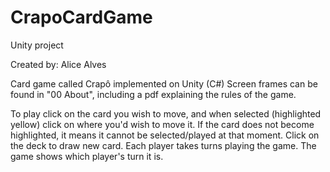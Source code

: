 # CrapoCardGame
Unity project

Created by: Alice Alves

Card game called Crapô implemented on Unity (C#)
Screen frames can be found in "00 About", including a pdf explaining the rules of the game.

To play click on the card you wish to move, and when selected (highlighted yellow) click on where you'd wish to move it. If the card does not become highlighted, it means it cannot be selected/played at that moment. Click on the deck to draw new card. Each player takes turns playing the game. The game shows which player's turn it is.
